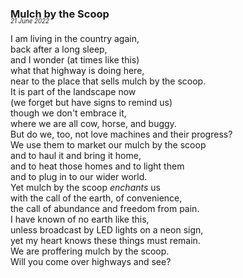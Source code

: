 ### Mulch by the Scoop
<p style="margin:0; margin-top: -1.25rem">
  <em>
    <small><small>21 June 2022</small></small>
  </em>
</p>

I am living in the country again,  
back after a long sleep,  
and I wonder (at times like this)  
what that highway is doing here,  
near to the place that sells mulch by the scoop.  
It is part of the landscape now  
(we forget but have signs to remind us)  
though we don't embrace it,  
where we are all cow, horse, and buggy.  
But do we, too, not love machines and their progress?  
We use them to market our mulch by the scoop  
and to haul it and bring it home,  
and to heat those homes and to light them  
and to plug in to our wider world.  
Yet mulch by the scoop *enchants* us  
with the call of the earth, of convenience,  
the call of abundance and freedom from pain.  
I have known of no earth like this,  
unless broadcast by LED lights on a neon sign,  
yet my heart knows these things must remain.  
We are proffering mulch by the scoop.  
Will you come over highways and see?  
